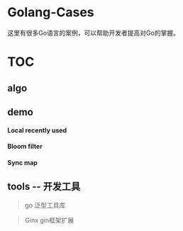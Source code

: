 # Golang-Cases
这里有很多Go语言的案例，可以帮助开发者提高对Go的掌握。

# TOC
## algo

## demo
#### Local recently used

#### Bloom filter

#### Sync map

## tools -- 开发工具

> go 泛型工具库

> Ginx gin框架扩展

